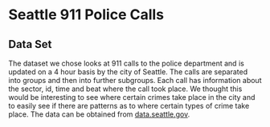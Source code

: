 Seattle 911 Police Calls 
====================
Data Set
--------------------
The dataset we chose looks at 911 calls to the police department and is updated on a 4 hour basis by the city of Seattle. The calls are separated into groups and then into further subgroups.  Each call has information about the sector, id, time and beat where the call took place.  We thought this would be interesting to see where certain crimes take place in the city and to easily see if there are patterns as to where certain types of crime take place. The data can be obtained from <a href="https://data.seattle.gov/Public-Safety/Seattle-Police-Department-911-Incident-Response/3k2p-39jp">data.seattle.gov</a>.
